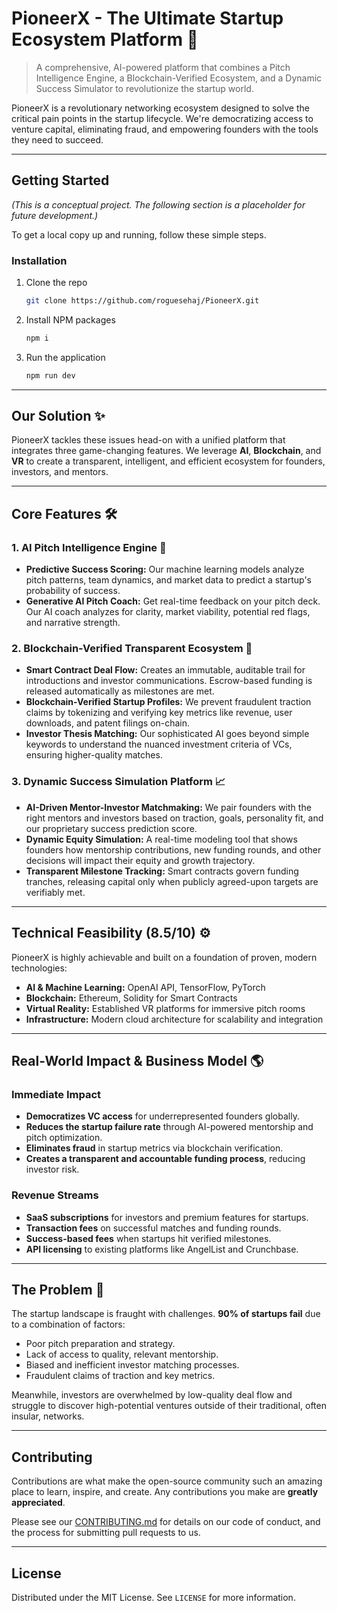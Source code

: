 # PioneerX - The Ultimate Startup Ecosystem Platform 🚀

> A comprehensive, AI-powered platform that combines a Pitch Intelligence Engine, a Blockchain-Verified Ecosystem, and a Dynamic Success Simulator to revolutionize the startup world.

PioneerX is a revolutionary networking ecosystem designed to solve the critical pain points in the startup lifecycle. We're democratizing access to venture capital, eliminating fraud, and empowering founders with the tools they need to succeed.

---

## Getting Started

*(This is a conceptual project. The following section is a placeholder for future development.)*

To get a local copy up and running, follow these simple steps.

### Installation
1.  Clone the repo
    ```sh
    git clone https://github.com/roguesehaj/PioneerX.git
    ```
2.  Install NPM packages
    ```sh
    npm i
    ```
3.  Run the application
    ```sh
    npm run dev
    ```

---

## Our Solution ✨

PioneerX tackles these issues head-on with a unified platform that integrates three game-changing features. We leverage **AI**, **Blockchain**, and **VR** to create a transparent, intelligent, and efficient ecosystem for founders, investors, and mentors.

---

## Core Features 🛠️

### 1. AI Pitch Intelligence Engine 🧠
* **Predictive Success Scoring:** Our machine learning models analyze pitch patterns, team dynamics, and market data to predict a startup's probability of success.
* **Generative AI Pitch Coach:** Get real-time feedback on your pitch deck. Our AI coach analyzes for clarity, market viability, potential red flags, and narrative strength.

### 2. Blockchain-Verified Transparent Ecosystem 🔗
* **Smart Contract Deal Flow:** Creates an immutable, auditable trail for introductions and investor communications. Escrow-based funding is released automatically as milestones are met.
* **Blockchain-Verified Startup Profiles:** We prevent fraudulent traction claims by tokenizing and verifying key metrics like revenue, user downloads, and patent filings on-chain.
* **Investor Thesis Matching:** Our sophisticated AI goes beyond simple keywords to understand the nuanced investment criteria of VCs, ensuring higher-quality matches.

### 3. Dynamic Success Simulation Platform 📈
* **AI-Driven Mentor-Investor Matchmaking:** We pair founders with the right mentors and investors based on traction, goals, personality fit, and our proprietary success prediction score.
* **Dynamic Equity Simulation:** A real-time modeling tool that shows founders how mentorship contributions, new funding rounds, and other decisions will impact their equity and growth trajectory.
* **Transparent Milestone Tracking:** Smart contracts govern funding tranches, releasing capital only when publicly agreed-upon targets are verifiably met.

---

## Technical Feasibility (8.5/10) ⚙️

PioneerX is highly achievable and built on a foundation of proven, modern technologies:
* **AI & Machine Learning:** OpenAI API, TensorFlow, PyTorch
* **Blockchain:** Ethereum, Solidity for Smart Contracts
* **Virtual Reality:** Established VR platforms for immersive pitch rooms
* **Infrastructure:** Modern cloud architecture for scalability and integration

---

## Real-World Impact & Business Model 🌎

### Immediate Impact
* **Democratizes VC access** for underrepresented founders globally.
* **Reduces the startup failure rate** through AI-powered mentorship and pitch optimization.
* **Eliminates fraud** in startup metrics via blockchain verification.
* **Creates a transparent and accountable funding process**, reducing investor risk.

### Revenue Streams
* **SaaS subscriptions** for investors and premium features for startups.
* **Transaction fees** on successful matches and funding rounds.
* **Success-based fees** when startups hit verified milestones.
* **API licensing** to existing platforms like AngelList and Crunchbase.

---

## The Problem 🎯

The startup landscape is fraught with challenges. **90% of startups fail** due to a combination of factors:
* Poor pitch preparation and strategy.
* Lack of access to quality, relevant mentorship.
* Biased and inefficient investor matching processes.
* Fraudulent claims of traction and key metrics.

Meanwhile, investors are overwhelmed by low-quality deal flow and struggle to discover high-potential ventures outside of their traditional, often insular, networks.


---

## Contributing

Contributions are what make the open-source community such an amazing place to learn, inspire, and create. Any contributions you make are **greatly appreciated**.

Please see our [CONTRIBUTING.md](./CONTRIBUTING.md) for details on our code of conduct, and the process for submitting pull requests to us.

---

## License

Distributed under the MIT License. See `LICENSE` for more information.
